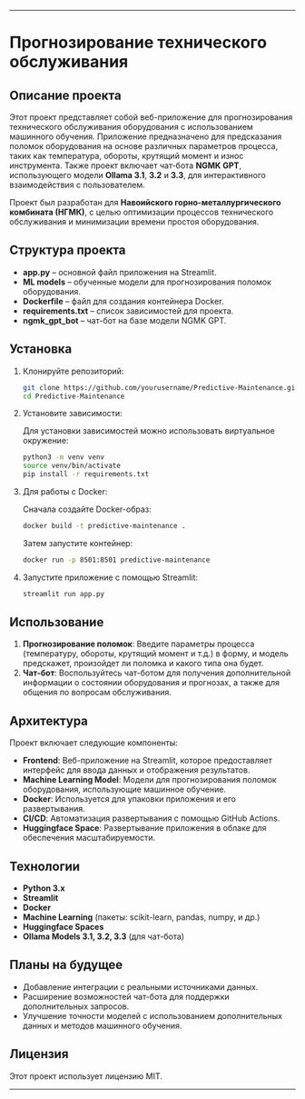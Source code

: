 
---

# Прогнозирование технического обслуживания

## Описание проекта

Этот проект представляет собой веб-приложение для прогнозирования технического обслуживания оборудования с использованием машинного обучения. Приложение предназначено для предсказания поломок оборудования на основе различных параметров процесса, таких как температура, обороты, крутящий момент и износ инструмента. Также проект включает чат-бота **NGMK GPT**, использующего модели **Ollama 3.1**, **3.2** и **3.3**, для интерактивного взаимодействия с пользователем.

Проект был разработан для **Навоийского горно-металлургического комбината (НГМК)**, с целью оптимизации процессов технического обслуживания и минимизации времени простоя оборудования.

## Структура проекта

- **app.py** – основной файл приложения на Streamlit.
- **ML models** – обученные модели для прогнозирования поломок оборудования.
- **Dockerfile** – файл для создания контейнера Docker.
- **requirements.txt** – список зависимостей для проекта.
- **ngmk_gpt_bot** – чат-бот на базе модели NGMK GPT.

## Установка

1. Клонируйте репозиторий:

   ```bash
   git clone https://github.com/yourusername/Predictive-Maintenance.git
   cd Predictive-Maintenance
   ```

2. Установите зависимости:

   Для установки зависимостей можно использовать виртуальное окружение:

   ```bash
   python3 -m venv venv
   source venv/bin/activate
   pip install -r requirements.txt
   ```

3. Для работы с Docker:

   Сначала создайте Docker-образ:

   ```bash
   docker build -t predictive-maintenance .
   ```

   Затем запустите контейнер:

   ```bash
   docker run -p 8501:8501 predictive-maintenance
   ```

4. Запустите приложение с помощью Streamlit:

   ```bash
   streamlit run app.py
   ```

## Использование

1. **Прогнозирование поломок**: Введите параметры процесса (температуру, обороты, крутящий момент и т.д.) в форму, и модель предскажет, произойдет ли поломка и какого типа она будет.
2. **Чат-бот**: Воспользуйтесь чат-ботом для получения дополнительной информации о состоянии оборудования и прогнозах, а также для общения по вопросам обслуживания.

## Архитектура

Проект включает следующие компоненты:

- **Frontend**: Веб-приложение на Streamlit, которое предоставляет интерфейс для ввода данных и отображения результатов.
- **Machine Learning Model**: Модели для прогнозирования поломок оборудования, использующие машинное обучение.
- **Docker**: Используется для упаковки приложения и его развертывания.
- **CI/CD**: Автоматизация развертывания с помощью GitHub Actions.
- **Huggingface Space**: Развертывание приложения в облаке для обеспечения масштабируемости.

## Технологии

- **Python 3.x**
- **Streamlit**
- **Docker**
- **Machine Learning** (пакеты: scikit-learn, pandas, numpy, и др.)
- **Huggingface Spaces**
- **Ollama Models 3.1, 3.2, 3.3** (для чат-бота)

## Планы на будущее

- Добавление интеграции с реальными источниками данных.
- Расширение возможностей чат-бота для поддержки дополнительных запросов.
- Улучшение точности моделей с использованием дополнительных данных и методов машинного обучения.

## Лицензия

Этот проект использует лицензию MIT.

---
